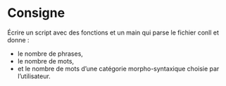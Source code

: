 # Consigne

Écrire un script avec des fonctions et un main qui parse le fichier conll et donne :
- le nombre de phrases,
- le nombre de mots,
- et le nombre de mots d’une catégorie morpho-syntaxique choisie par l’utilisateur.
